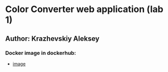 # Color Converter web application (lab 1)

## Author: Krazhevskiy Aleksey

### Docker image in dockerhub:

  - [image](https://hub.docker.com/r/alekseykrazhev/lab1-color-converter)
